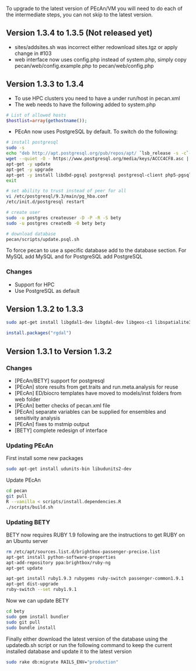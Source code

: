 To upgrade to the latest version of PEcAn/VM you will need to do each of the intermediate steps, you can not skip to the latest version.

## Version 1.3.4 to 1.3.5 **(Not released yet)**

- sites/addsites.sh was incorrect either redownload sites.tgz or apply change in #103
- web interface now uses config.php instead of system.php, simply copy pecan/web/config.example.php to pecan/web/config.php

## Version 1.3.3 to 1.3.4

- To use HPC clusters you need to have a <qsub/> under run/host in pecan.xml
- The web needs to have the following added to system.php
```php
# List of allowed hosts
$hostlist=array(gethostname());
```

- PEcAn now uses PostgreSQL by default. To switch do the following:
```bash
# install postgresql
sudo -s
echo "deb http://apt.postgresql.org/pub/repos/apt/ `lsb_release -s -c`-pgdg main" > /etc/apt/sources.list.d/pgdg.list
wget --quiet -O - https://www.postgresql.org/media/keys/ACCC4CF8.asc | apt-key add -
apt-get -y update
apt-get -y upgrade
apt-get -y install libdbd-pgsql postgresql postgresql-client php5-pgsql libpq-dev 
exit

# set ability to trust instead of peer for all
vi /etc/postgresql/9.3/main/pg_hba.conf 
/etc/init.d/postgresql restart

# create user
sudo -u postgres createuser -D -P -R -S bety
sudo -u postgres createdb -O bety bety 

# download database
pecan/scripts/update.psql.sh 
```

To force pecan to use a specific database add <driver> to the database section. For MySQL add <driver>MySQL</driver> and for PostgreSQL add <driver>PostgreSQL</driver>

### Changes

* Support for HPC
* Use PostgreSQL as default

## Version 1.3.2 to 1.3.3 

```bash
sudo apt-get install libgdal1-dev libgdal-dev libgeos-c1 libspatialite3
```

```r
install.packages("rgdal")
```

## Version 1.3.1 to Version 1.3.2

### Changes

* [PEcAn/BETY] support for postgresql
* [PEcAn] store results from get.traits and run.meta.analysis for reuse
* [PEcAn] ED/biocro templates have moved to models/inst folders from web folder
* [PEcAn] better checks of pecan.xml file
* [PEcAn] separate variables can be supplied for ensembles and sensitivity analysis
* [PEcAn] fixes to mstmip output
* [BETY] complete redesign of interface

### Updating PEcAn

First install some new packages
```bash
sudo apt-get install udunits-bin libudunits2-dev
```

Update PEcAn
```bash
cd pecan
git pull
R --vanilla < scripts/install.dependencies.R
./scripts/build.sh
```

### Updating BETY

BETY now requires RUBY 1.9 following are the instructions to get RUBY on an Ubuntu server
```bash
rm /etc/apt/sources.list.d/brightbox-passenger-precise.list 
apt-get install python-software-properties
apt-add-repository ppa:brightbox/ruby-ng
apt-get update

apt-get install ruby1.9.3 rubygems ruby-switch passenger-common1.9.1
apt-get dist-upgrade
ruby-switch --set ruby1.9.1
```

Now we can update BETY
```bash
cd bety
sudo gem install bundler
sudo git pull
sudo bundle install
```

Finally either download the latest version of the database using the updatedb.sh script or run the following command to keep the current installed database and update it to the latest version
```bash
sudo rake db:migrate RAILS_ENV="production"
```